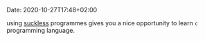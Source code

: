 Date: 2020-10-27T17:48+02:00  

using [suckless](https://suckless.org) programmes gives you a nice opportunity
to learn `c` programming language.

